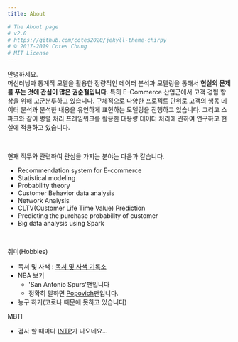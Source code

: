 ```yaml
---
title: About

# The About page
# v2.0
# https://github.com/cotes2020/jekyll-theme-chirpy
# © 2017-2019 Cotes Chung
# MIT License
---
```


안녕하세요.  
머신러닝과 통계적 모델을 활용한 정량적인 데이터 분석과 모델링을 통해서 **현실의 문제를 푸는 것에 관심이 많은 권순철입니다**. 특히 E-Commerce 산업군에서 고객 경험 향상을 위해 고군분투하고 있습니다. 구체적으로 다양한 프로젝트 단위로 고객의 행동 데이터 분석과 분석한 내용을 유연하게 표현하는 모델링을 진행하고 있습니다. 그리고 스파크와 같이 병렬 처리 프레임워크를 활용한 대용량 데이터 처리에 관하여 연구하고 현실에 적용하고 있습니다.  
 
 <br>
 
 현재 직무와 관련하여 관심을 가지는 분야는 다음과 같습니다.  
 - Recommendation system for E-commerce
 - Statistical modeling
 - Probability theory
 - Customer Behavior data analysis
 - Network Analysis
 - CLTV(Customer Life Time Value) Prediction
 - Predicting the purchase probability of customer
 - Big data analysis using Spark
 
<br>

취미(Hobbies)
- 독서 및 사색 : [독서 및 사색 기록소](https://classicmania33.medium.com/)
- NBA 보기
	- 'San Antonio Spurs'팬입니다 
	-  정확히 말하면 [Popovich](https://en.wikipedia.org/wiki/Gregg_Popovich)팬입니다.
- 농구 하기(코로나 때문에 못하고 있습니다)

MBTI
- 검사 할 때마다 [INTP](https://www.16personalities.com/ko/%EC%84%B1%EA%B2%A9%EC%9C%A0%ED%98%95-intp)가 나오네요...